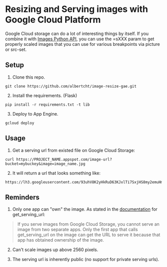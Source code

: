 Resizing and Serving images with Google Cloud Platform
==================================

Google Cloud storage can do a lot of interesting things by itself. If you combine it with [Images Python API](https://developers.google.com/appengine/docs/python/images/), you can use the =sXXX param to get properly scaled images that you can use for various breakpoints via picture or src-set.

## Setup

1. Clone this repo.

```
git clone https://github.com/albertcht/image-resize-gae.git
```

2. Install the requirements. (Flask)

```
pip install -r requirements.txt -t lib
```

3. Deploy to App Engine.

```
gcloud deploy
```

## Usage

1. Get a serving url from existed file on Google Cloud Storage:

```
curl https://PROJECT_NAME.appspot.com/image-url?bucket=mybuckey&image=image_name.jpg
```

2. It will return a url that looks something like:

```
https://lh3.googleusercontent.com/93uhV8K2yHkRuD63KJxlTi7SxjHS8my2emuHmGLZxEmX99_XAjTN3c_2zmKVb3XQ5d8FEkwtgbGjyYpaDQg
```

## Reminders

1. Only one app can "own" the image. As stated in the [documentation](https://developers.google.com/appengine/docs/python/images/functions) for get_serving_url:

> If you serve images from Google Cloud Storage, you cannot serve an image from two separate apps. Only the first app that calls get_serving_url on the image can get the URL to serve it because that app has obtained ownership of the image.

2. Can't scale images up above 2560 pixels.

3. The serving url is inherently public (no support for private serving urls).
